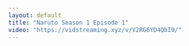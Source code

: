 ```yaml
---
layout: default
title: "Naruto Season 1 Episode 1"
video: "https://vidstreaming.xyz/v/V2RG6YD4QbI9/"
---
```

